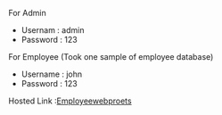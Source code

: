 For Admin
- Usernam : admin
- Password : 123

For Employee 
(Took one sample of employee database)
- Username : john
- Password : 123

Hosted Link :[Employeewebproets](http://employeewebproets.infinityfreeapp.com)
